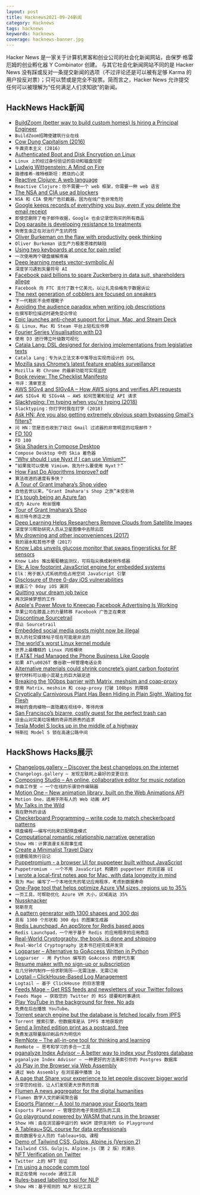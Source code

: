 ```yaml
---
layout: post
title: Hacknews2021-09-24新闻
category: Hacknews
tags: hacknews
keywords: hacknews
coverage: hacknews-banner.jpg
---
```


Hacker News 是一家关于计算机黑客和创业公司的社会化新闻网站，由保罗·格雷厄姆的创业孵化器 Y Combinator 创建。
与其它社会化新闻网站不同的是 Hacker News 没有踩或反对一条提交新闻的选项（不过评论还是可以被有足够 Karma 的用户投反对票）；只可以赞或是完全不投票。简而言之，Hacker News 允许提交任何可以被理解为“任何满足人们求知欲”的新闻。

## HackNews Hack新闻


- [BuildZoom (better way to build custom homes) Is hiring a Principal Engineer](https://jobs.lever.co/buildzoom)
- `BuildZoom招聘使建筑行业在线`
- [Cow Dung Capitalism (2016)](https://openthemagazine.com/cover-stories/cow-dung-capitalism-milking-the-holy-cow/)
- `牛粪资本主义 (2016)`
- [Authenticated Boot and Disk Encryption on Linux](http://0pointer.net/blog/authenticated-boot-and-disk-encryption-on-linux.html)
- `Linux 上的经过身份验证的启动和磁盘加密`
- [Ludwig Wittgenstein: A Mind on Fire](https://www.newstatesman.com/culture/books/2021/09/ludwig-wittgenstein-a-mind-on-fire)
- `路德维希·维特根斯坦：燃烧的心灵`
- [Reactive Clojure: A web language](https://hyperfiddle.notion.site/hyperfiddle/Reactive-Clojure-You-don-t-need-a-web-framework-you-need-a-web-language-44b5bfa526be4af282863f34fa1cfffc)
- `Reactive Clojure：你不需要一个 web 框架，你需要一种 web 语言`
- [The NSA and CIA use ad blockers](https://www.vice.com/en/article/93ypke/the-nsa-and-cia-use-ad-blockers-because-online-advertising-is-so-dangerous)
- `NSA 和 CIA 使用广告拦截器，因为在线广告非常危险`
- [Google keeps records of everything you buy, even if you delete the email receipt](https://mastodon.social/@gerowen/106978308085702358)
- `即使您删除了电子邮件收据，Google 也会记录您购买的所有商品`
- [Dog parasite is developing resistance to treatments](https://news.uga.edu/hookworms-are-developing-resistance-to-medications/)
- `狗寄生虫正在对治疗产生抗药性`
- [Oliver Burkeman on the flaw with productivity geek thinking](https://thebrowser.com/notes/oliver-burkeman/#geek%2F%2F%2F%2F/)
- `Oliver Burkeman 谈生产力极客思维的缺陷`
- [Using two keyboards at once for pain relief](https://symboliclogic.io/years-of-pain-solved-by-really-obvious-keyboard-tweak/)
- `一次使用两个键盘缓解疼痛`
- [Deep learning meets vector-symbolic AI](https://research.ibm.com/blog/deep-learning-meets-symbolic-ai)
- `深度学习遇到矢量符号 AI`
- [Facebook paid billions to spare Zuckerberg in data suit, shareholders allege](https://www.politico.com/news/2021/09/21/facebook-paid-billions-extra-to-the-ftc-to-spare-zuckerberg-in-data-suit-shareholders-allege-513456)
- `Facebook 向 FTC 支付了数十亿美元，以让扎克伯格免于数据诉讼`
- [The next generation of cobblers are focused on sneakers](https://www.gearpatrol.com/style/shoes-boots/a33865147/goods-and-services-sneakers/)
- `下一代鞋匠不会修理靴子`
- [Avoiding the audience paradox when writing job descriptions](https://blog.interviewing.io/how-to-write-good-job-descriptions/)
- `在撰写职位描述时避免受众悖论`
- [Epic launches anti-cheat support for Linux, Mac, and Steam Deck](https://dev.epicgames.com/en-US/news/epic-online-services-launches-anti-cheat-support-for-linux-mac-and-steam-deck)
- `在 Linux、Mac 和 Steam 平台上轻松反作弊`
- [Fourier Series Visualisation with D3](https://bl.ocks.org/jinroh/7524988)
- `使用 D3 进行傅立叶级数可视化`
- [Catala Lang: DSL designed for deriving implementations from legislative texts](https://catala-lang.org/)
- `Catala Lang：专为从立法文本中推导出实现而设计的 DSL`
- [Mozilla says Chrome’s latest feature enables surveillance](https://www.howtogeek.com/756338/mozilla-says-chromes-latest-feature-enables-surveillance/)
- `Mozilla 称 Chrome 的最新功能可实现监控`
- [Book review: The Checklist Manifesto](https://www.lesswrong.com/posts/dtmmP4YdJEfK9y4Rc/book-review-the-checklist-manifesto)
- `书评：清单宣言`
- [AWS SIGv4 and SIGv4A – How AWS signs and verifies API requests](https://shufflesharding.com/posts/aws-sigv4-and-sigv4a)
- `AWS SIGv4 和 SIGv4A – AWS 如何签署和验证 API 请求`
- [Slacktyping: I'm typing when you're typing (2018)](https://github.com/will/slacktyping)
- `Slacktyping：你打字时我在打字 (2018)`
- [Ask HN: Are you also getting extremely obvious spam bypassing Gmail's filters?](item?id=28635313)
- `问 HN：您是否也收到了绕过 Gmail 过滤器的非常明显的垃圾邮件？`
- [FD 100](https://susam.in/blog/fd-100.html)
- `FD 100`
- [Skia Shaders in Compose Desktop](https://www.pushing-pixels.org/2021/09/22/skia-shaders-in-compose-desktop.html)
- `Compose Desktop 中的 Skia 着色器`
- [“Why should I use Nyxt if I can use Vimium?”](https://nyxt.atlas.engineer/article/nyxt-versus-plugins.org)
- `“如果我可以使用 Vimium，我为什么要使用 Nyxt？”`
- [How Fast Do Algorithms Improve? pdf](https://ieeexplore.ieee.org/stamp/stamp.jsp?tp=&arnumber=9540991)
- `算法改进的速度有多快？ `
- [A Tour of Grant Imahara’s Shop video](https://www.youtube.com/watch?v=hsCSTO8SaQU)
- `自他去世以来，“Grant Imahara's Shop 之旅”未受影响`
- [It's tough being an Azure fan](https://www.alexhudson.com/2021/09/17/its-tough-being-an-azure-fan/)
- `成为 Azure 粉丝很难`
- [Tour of Grant Imahara’s Shop](https://www.tested.com/show-and-tell/a-tour-of-grant-imaharas-shop/)
- `格兰特今原店之旅`
- [Deep Learning Helps Researchers Remove Clouds from Satellite Images](https://blogs.nvidia.com/blog/2021/09/23/gans-satellite-images/)
- `深度学习帮助研究人员从卫星图像中去除云层`
- [My drowning and other inconveniences (2017)](https://www.outsideonline.com/outdoor-adventure/exploration-survival/my-drowning-and-other-inconveniences-2/)
- `我的溺水和其他不便（2017）`
- [Know Labs unveils glucose monitor that swaps fingersticks for RF sensors](https://www.fiercebiotech.com/medtech/know-labs-unveils-pocket-sized-glucose-monitor-swaps-fingersticks-for-radiofrequency)
- `Know Labs 推出葡萄糖监测仪，可将指尖换成射频传感器`
- [Elk: A low footprint JavaScript engine for embedded systems](https://github.com/cesanta/elk)
- `Elk：用于嵌入式系统的低占用空间 JavaScript 引擎`
- [Disclosure of three 0-day iOS vulnerabilities](https://habr.com/en/post/579714/)
- `披露三个 0day iOS 漏洞`
- [Quitting your dream job twice](https://t3.gg/blog/posts/quitting)
- `两次辞掉梦想的工作`
- [Apple's Power Move to Kneecap Facebook Advertising Is Working](https://bigtechnology.substack.com/p/completely-running-blind-apples-power)
- `苹果公司在膝盖上的力量转移 Facebook 广告正在奏效`
- [Discontinue Sourcetrail](https://sourcetrail.com/blog/discontinue_sourcetrail/)
- `停止 Sourcetrail`
- [Embedded social media posts might now be illegal](https://maya.land/monologues/2021/09/21/illegal-fox-picture.html)
- `嵌入的社交媒体帖子现在可能是非法的`
- [The world's worst Linux kernel module](https://github.com/davidmalcolm/antipatterns.ko)
- `世界上最糟糕的 Linux 内核模块`
- [If AT&T Had Managed the Phone Business Like Google](https://tedgioia.substack.com/p/if-at-and-t-had-managed-the-phone)
- `如果 AT\u0026T 像谷歌一样管理电话业务`
- [Alternative materials could shrink concrete’s giant carbon footprint](https://cen.acs.org/materials/inorganic-chemistry/Alternative-materials-shrink-concretes-giant/98/i45)
- `替代材料可以缩小混凝土的巨大碳足迹`
- [Breaking the 100bps barrier with Matrix, meshsim and coap-proxy](https://matrix.org/blog/2019/03/12/breaking-the-100-bps-barrier-with-matrix-meshsim-coap-proxy/)
- `使用 Matrix、meshsim 和 coap-proxy 打破 100bps 的障碍`
- [Cryptically Carnivorous Plant Has Been Hiding in Plain Sight, Waiting for Flesh](https://www.atlasobscura.com/articles/carnivorous-plants-canada)
- `神秘的食肉植物一直隐藏在视线中，等待肉体`
- [San Francisco’s bizarre, costly quest for the perfect trash can](https://missionlocal.org/2021/09/san-francisco-garbage-can-designer/)
- `旧金山对完美垃圾桶的奇异而昂贵的追求`
- [Tesla Model S locks up in the middle of a highway](https://twitter.com/repkord/status/1440908464625106946)
- `特斯拉 Model S 锁在高速公路中间`


## HackShows Hacks展示

- [ Changelogs.gallery – Discover the best changelogs on the internet](https://changelogs.gallery/)
- `Changelogs.gallery – 发现互联网上最好的变更日志`
- [ Composing Studio – An online, collaborative editor for music notation](https://github.com/ekzhang/composing.studio)
- `作曲工作室 – 一个在线的乐谱协作编辑器`
- [ Motion One – New animation library, built on the Web Animations API](https://motion.dev/)
- `Motion One，适用于所有人的 Web 动画 API`
- [ My Talks in the Wild](http://hariomgaur.in/showcase/)
- `我在野外的谈话`
- [ Checkerboard Programming – write code to match checkerboard patterns](https://www.checkerboardprogramming.com/)
- `棋盘编程——编写代码来匹配棋盘模式`
- [ Computational romantic relationship narrative generation](https://alovingexploration.com)
- `Show HN：计算浪漫关系叙事生成`
- [ Create a Minimalist Travel Diary](https://traveldays.com)
- `创建极简旅行日记`
- [ Puppetromium - a browser UI for puppeteer built without JavaScript](https://github.com/i5ik/puppetromium)
- `Puppetromium - 一个不用 JavaScript 构建的 puppeteer 的浏览器 UI`
- [ I wrote a local-first notes app for Mac, with data longevity in mind](https://noteship.com)
- `我为 Mac 编写了一个本地优先的笔记应用程序，考虑到数据寿命`
- [ One-Page tool that helps optimize Azure VM sizes, regions up to 35%](https://azureprice.net)
- `一页工具，可帮助优化 Azure VM 大小，区域高达 35%`
- [ Nussknacker](https://github.com/TouK/nussknacker)
- `努斯奈克`
- [ A pattern generator with 1300 shapes and 300 dpi](https://tool.graphics/geometric)
- `具有 1300 个形状和 300 dpi 的图案生成器`
- [ Redis Launchpad, An appStore for Redis based apps](https://redis.com/blog/introducing-redis-launchpad/)
- `Redis Launchpad，一个用于基于 Redis 的应用程序的应用商店`
- [ Real-World Cryptography, the book, is done and shipping](item?id=28623869)
- `Real-World Cryptography 这本书已经完成并发货`
- [ Logparser – Alternative to GoAccess Written in Python](https://github.com/lucianmarin/logparser)
- `Logparser - 用 Python 编写的 GoAccess 的替代方案`
- [ Resume maker with no sign-up or subscription](https://luckyresumemaker.com)
- `在几分钟内制作一份求职简历——无需注册，无需订阅`
- [ Logtail – ClickHouse-Based Log Management](https://logtail.com/)
- `Logtail – 基于 ClickHouse 的日志管理`
- [ Feeds Mage – Get RSS feeds and newsletters of your Twitter follows](https://www.feedsmage.com/)
- `Feeds Mage – 获取您的 Twitter 的 RSS 提要和时事通讯`
- [ Play YouTube in the background for free. No ads](https://www.sling-music.com/)
- `免费在后台播放 YouTube。`
- [ Torrent search engine but the database is fetched locally from IPFS](https://giga.cat)
- `Torrent 搜索引擎，但数据库是从 IPFS 本地获取的`
- [ Send a limited edition print as a postcard, free](https://www.inkiii.com/)
- `免费发送限量版印刷品作为明信片`
- [ RemNote – The all-in-one tool for thinking and learning](https://www.remnote.com/)
- `RemNote – 思考和学习的多合一工具`
- [ pganalyze Index Advisor – A better way to index your Postgres database](https://pganalyze.com/index-advisor)
- `pganalyze Index Advisor – 一种更好的方法来索引你的 Postgres 数据库`
- [ Jq Play in the Browser via Web Assembly](https://jiehong.gitlab.io/jq_offline/)
- `通过 Web Assembly 在浏览器中播放 Jq`
- [ A page that Share your experience to let people discover bigger world](https://www.afterdo.com/)
- `分享您的经验，让人们发现更大世界的页面`
- [ Flumen A news aggregator for the digital humanities](https://flumen.codexfelis.dev/)
- `Flumen 数字人文的新闻聚合器`
- [ Esports Planner – A tool to manage your Esports team](https://esports-planner.com/)
- `Esports Planner – 管理您的电子竞技团队的工具`
- [ Go playground powered by WASM that runs in the browser](https://go-playground-wasm.vercel.app/)
- `Show HN：由在浏览器中运行的 WASM 提供支持的 Go Playground`
- [ A Tableau+SQL course for data professionals](https://www.udemy.com/course/tableau-course/)
- `面向数据专业人员的 Tableau+SQL 课程`
- [ Demo of Tailwind CSS, Gulpjs, Alpine.js (Version 2)](https://github.com/joelparkerhenderson/demo-tailwind-css)
- `Tailwind CSS、Gulpjs、Alpine.js（第 2 版）的演示`
- [ NFT Verification on Twitter](https://chrome.google.com/webstore/detail/niftycase/hejlafcmjjeplkkccjpmjioheejldjbf)
- `Twitter 上的 NFT 验证`
- [ I'm using a nocode comm tool](item?id=28638134)
- `我正在使用 nocode 通信工具`
- [ Rules-based labelling tool for NLP](https://github.com/dataqa/dataqa)
- `Show HN：基于规则的 NLP 标记工具`


